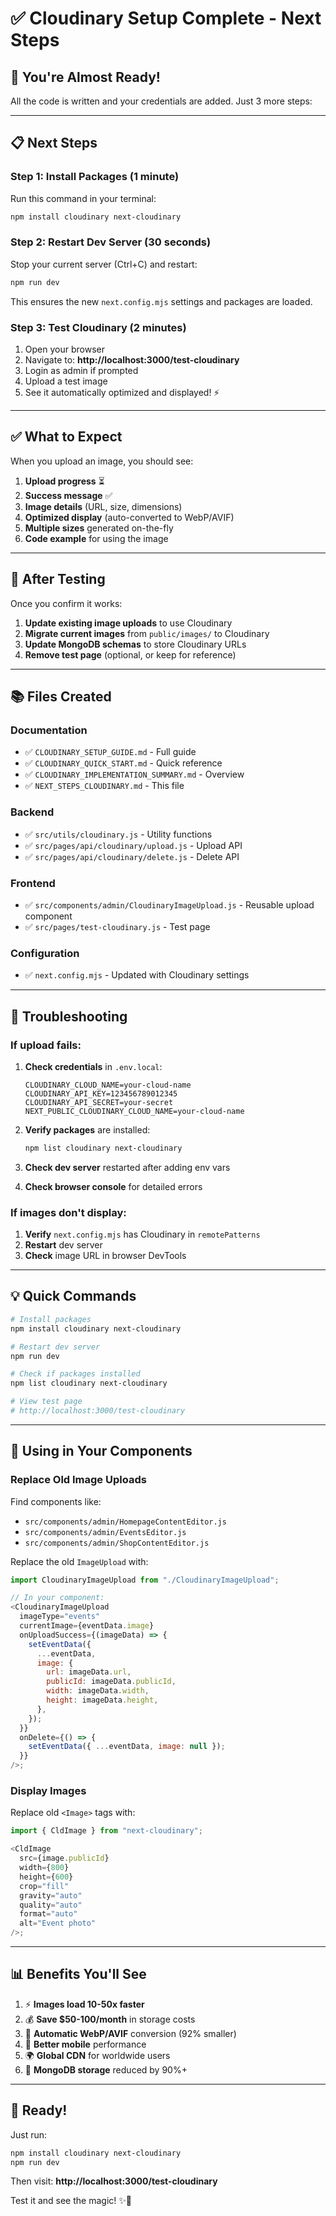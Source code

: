 # ✅ Cloudinary Setup Complete - Next Steps

## 🎉 **You're Almost Ready!**

All the code is written and your credentials are added. Just 3 more steps:

---

## 📋 **Next Steps**

### **Step 1: Install Packages (1 minute)**

Run this command in your terminal:

```bash
npm install cloudinary next-cloudinary
```

### **Step 2: Restart Dev Server (30 seconds)**

Stop your current server (Ctrl+C) and restart:

```bash
npm run dev
```

This ensures the new `next.config.mjs` settings and packages are loaded.

### **Step 3: Test Cloudinary (2 minutes)**

1. Open your browser
2. Navigate to: **http://localhost:3000/test-cloudinary**
3. Login as admin if prompted
4. Upload a test image
5. See it automatically optimized and displayed! ⚡

---

## ✅ **What to Expect**

When you upload an image, you should see:

1. **Upload progress** ⏳
2. **Success message** ✅
3. **Image details** (URL, size, dimensions)
4. **Optimized display** (auto-converted to WebP/AVIF)
5. **Multiple sizes** generated on-the-fly
6. **Code example** for using the image

---

## 🎯 **After Testing**

Once you confirm it works:

1. **Update existing image uploads** to use Cloudinary
2. **Migrate current images** from `public/images/` to Cloudinary
3. **Update MongoDB schemas** to store Cloudinary URLs
4. **Remove test page** (optional, or keep for reference)

---

## 📚 **Files Created**

### **Documentation**

- ✅ `CLOUDINARY_SETUP_GUIDE.md` - Full guide
- ✅ `CLOUDINARY_QUICK_START.md` - Quick reference
- ✅ `CLOUDINARY_IMPLEMENTATION_SUMMARY.md` - Overview
- ✅ `NEXT_STEPS_CLOUDINARY.md` - This file

### **Backend**

- ✅ `src/utils/cloudinary.js` - Utility functions
- ✅ `src/pages/api/cloudinary/upload.js` - Upload API
- ✅ `src/pages/api/cloudinary/delete.js` - Delete API

### **Frontend**

- ✅ `src/components/admin/CloudinaryImageUpload.js` - Reusable upload component
- ✅ `src/pages/test-cloudinary.js` - Test page

### **Configuration**

- ✅ `next.config.mjs` - Updated with Cloudinary settings

---

## 🐛 **Troubleshooting**

### **If upload fails:**

1. **Check credentials** in `.env.local`:

   ```env
   CLOUDINARY_CLOUD_NAME=your-cloud-name
   CLOUDINARY_API_KEY=123456789012345
   CLOUDINARY_API_SECRET=your-secret
   NEXT_PUBLIC_CLOUDINARY_CLOUD_NAME=your-cloud-name
   ```

2. **Verify packages** are installed:

   ```bash
   npm list cloudinary next-cloudinary
   ```

3. **Check dev server** restarted after adding env vars

4. **Check browser console** for detailed errors

### **If images don't display:**

1. **Verify** `next.config.mjs` has Cloudinary in `remotePatterns`
2. **Restart** dev server
3. **Check** image URL in browser DevTools

---

## 💡 **Quick Commands**

```bash
# Install packages
npm install cloudinary next-cloudinary

# Restart dev server
npm run dev

# Check if packages installed
npm list cloudinary next-cloudinary

# View test page
# http://localhost:3000/test-cloudinary
```

---

## 🎨 **Using in Your Components**

### **Replace Old Image Uploads**

Find components like:

- `src/components/admin/HomepageContentEditor.js`
- `src/components/admin/EventsEditor.js`
- `src/components/admin/ShopContentEditor.js`

Replace the old `ImageUpload` with:

```javascript
import CloudinaryImageUpload from "./CloudinaryImageUpload";

// In your component:
<CloudinaryImageUpload
  imageType="events"
  currentImage={eventData.image}
  onUploadSuccess={(imageData) => {
    setEventData({
      ...eventData,
      image: {
        url: imageData.url,
        publicId: imageData.publicId,
        width: imageData.width,
        height: imageData.height,
      },
    });
  }}
  onDelete={() => {
    setEventData({ ...eventData, image: null });
  }}
/>;
```

### **Display Images**

Replace old `<Image>` tags with:

```javascript
import { CldImage } from "next-cloudinary";

<CldImage
  src={image.publicId}
  width={800}
  height={600}
  crop="fill"
  gravity="auto"
  quality="auto"
  format="auto"
  alt="Event photo"
/>;
```

---

## 📊 **Benefits You'll See**

1. ⚡ **Images load 10-50x faster**
2. 💰 **Save $50-100/month** in storage costs
3. 🎨 **Automatic WebP/AVIF** conversion (92% smaller)
4. 📱 **Better mobile** performance
5. 🌍 **Global CDN** for worldwide users
6. 💾 **MongoDB storage** reduced by 90%+

---

## 🚀 **Ready!**

Just run:

```bash
npm install cloudinary next-cloudinary
npm run dev
```

Then visit: **http://localhost:3000/test-cloudinary**

Test it and see the magic! ✨🙏


